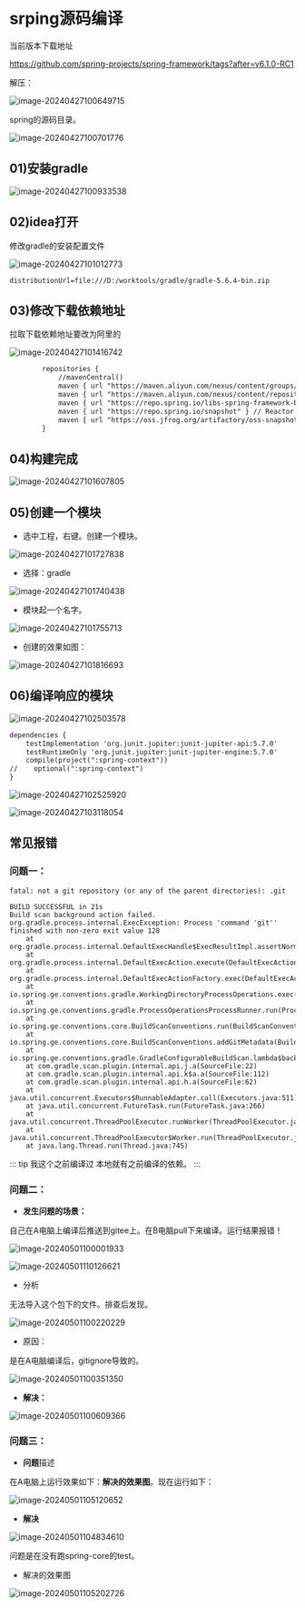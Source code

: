 # srping源码编译

当前版本下载地址

https://github.com/spring-projects/spring-framework/tags?after=v6.1.0-RC1

解压：

![image-20240427100649715](02srping源码编译.assets/image-20240427100649715.png)



spring的源码目录。



![image-20240427100701776](02srping源码编译.assets/image-20240427100701776.png)

## 01)安装gradle



![image-20240427100933538](02srping源码编译.assets/image-20240427100933538.png)



## 02)idea打开

修改gradle的安装配置文件

![image-20240427101012773](02srping源码编译.assets/image-20240427101012773.png)



```
distributionUrl=file:///D:/worktools/gradle/gradle-5.6.4-bin.zip
```



## 03)修改下载依赖地址

拉取下载依赖地址要改为阿里的

![image-20240427101416742](02srping源码编译.assets/image-20240427101416742.png)



```xml
		repositories {
			//mavenCentral()
			maven { url "https://maven.aliyun.com/nexus/content/groups/public/"}
			maven { url "https://maven.aliyun.com/nexus/content/repositories/jcenter"}
			maven { url "https://repo.spring.io/libs-spring-framework-build" }
			maven { url "https://repo.spring.io/snapshot" } // Reactor
			maven { url "https://oss.jfrog.org/artifactory/oss-snapshot-local" }
		}
```



## 04)构建完成

![image-20240427101607805](02srping源码编译.assets/image-20240427101607805.png)



## 05)创建一个模块

- 选中工程，右键。创建一个模块。

![image-20240427101727838](02srping源码编译.assets/image-20240427101727838.png)



- 选择：gradle



![image-20240427101740438](02srping源码编译.assets/image-20240427101740438.png)



- 模块起一个名字。

![image-20240427101755713](02srping源码编译.assets/image-20240427101755713.png)



- 创建的效果如图：

![image-20240427101816693](02srping源码编译.assets/image-20240427101816693.png)



## 06)编译响应的模块

![image-20240427102503578](02srping源码编译.assets/image-20240427102503578.png)

```xml
dependencies {
    testImplementation 'org.junit.jupiter:junit-jupiter-api:5.7.0'
    testRuntimeOnly 'org.junit.jupiter:junit-jupiter-engine:5.7.0'
    compile(project(":spring-context"))
//    optional(":spring-context")
}
```

![image-20240427102525920](02srping源码编译.assets/image-20240427102525920.png)







![image-20240427103118054](02srping源码编译.assets/image-20240427103118054.png)



## 常见报错

### **问题一：**

```
fatal: not a git repository (or any of the parent directories): .git

BUILD SUCCESSFUL in 21s
Build scan background action failed.
org.gradle.process.internal.ExecException: Process 'command 'git'' finished with non-zero exit value 128
	at org.gradle.process.internal.DefaultExecHandle$ExecResultImpl.assertNormalExitValue(DefaultExecHandle.java:409)
	at org.gradle.process.internal.DefaultExecAction.execute(DefaultExecAction.java:38)
	at org.gradle.process.internal.DefaultExecActionFactory.exec(DefaultExecActionFactory.java:145)
	at io.spring.ge.conventions.gradle.WorkingDirectoryProcessOperations.exec(WorkingDirectoryProcessOperations.java:45)
	at io.spring.ge.conventions.gradle.ProcessOperationsProcessRunner.run(ProcessOperationsProcessRunner.java:41)
	at io.spring.ge.conventions.core.BuildScanConventions.run(BuildScanConventions.java:166)
	at io.spring.ge.conventions.core.BuildScanConventions.addGitMetadata(BuildScanConventions.java:113)
	at io.spring.ge.conventions.gradle.GradleConfigurableBuildScan.lambda$background$0(GradleConfigurableBuildScan.java:104)
	at com.gradle.scan.plugin.internal.api.j.a(SourceFile:22)
	at com.gradle.scan.plugin.internal.api.k$a.a(SourceFile:112)
	at com.gradle.scan.plugin.internal.api.h.a(SourceFile:62)
	at java.util.concurrent.Executors$RunnableAdapter.call(Executors.java:511)
	at java.util.concurrent.FutureTask.run(FutureTask.java:266)
	at java.util.concurrent.ThreadPoolExecutor.runWorker(ThreadPoolExecutor.java:1142)
	at java.util.concurrent.ThreadPoolExecutor$Worker.run(ThreadPoolExecutor.java:617)
	at java.lang.Thread.run(Thread.java:745)
```



::: tip 我这个之前编译过
本地就有之前编译的依赖。
:::



### **问题二：**

- **发生问题的场景：**

自己在A电脑上编译后推送到gitee上。在B电脑pull下来编译。运行结果报错！



![image-20240501100001933](02srping源码编译.assets/image-20240501100001933.png)





![image-20240501110126621](02srping源码编译.assets/image-20240501110126621.png)



- 分析

无法导入这个包下的文件。排查后发现。

![image-20240501100220229](02srping源码编译.assets/image-20240501100220229.png)



- 原因：

是在A电脑编译后，gitignore导致的。

![image-20240501100351350](02srping源码编译.assets/image-20240501100351350.png)

- **解决：**

![image-20240501100609366](02srping源码编译.assets/image-20240501100609366.png)















### 问题三：

- **问题**描述

在A电脑上运行效果如下：**解决的效果图**。现在运行如下：

![image-20240501105120652](02srping源码编译.assets/image-20240501105120652.png)







- **解决**

![image-20240501104834610](02srping源码编译.assets/image-20240501104834610.png)

问题是在没有跑spring-core的test。



- 解决的效果图

![image-20240501105202726](02srping源码编译.assets/image-20240501105202726.png)



























